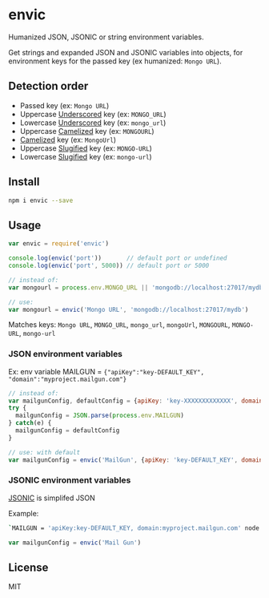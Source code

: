 # envic

Humanized JSON, JSONIC or string environment variables.

Get strings and expanded JSON and JSONIC variables into objects, for environment keys for the passed key (ex humanized: `Mongo URL`).

## Detection order

- Passed key (ex: `Mongo URL`)
- Uppercase [Underscored](http://stringjs.com/#methods/underscore) key (ex: `MONGO_URL`)
- Lowercase [Underscored](http://stringjs.com/#methods/underscore) key (ex: `mongo_url`)
- Uppercase [Camelized](http://stringjs.com/#methods/camelize) key (ex: `MONGOURL`)
- [Camelized](http://stringjs.com/#methods/camelize) key (ex: `MongoUrl`)
- Uppercase [Slugified](http://stringjs.com/#methods/slugify) key (ex: `MONGO-URL`)
- Lowercase [Slugified](http://stringjs.com/#methods/slugify) key (ex: `mongo-url`)

## Install

```sh
npm i envic --save
```

## Usage

```js
var envic = require('envic')

console.log(envic('port'))       // default port or undefined
console.log(envic('port', 5000)) // default port or 5000
```

```js
// instead of:
var mongourl = process.env.MONGO_URL || 'mongodb://localhost:27017/mydb'

// use:
var mongourl = envic('Mongo URL', 'mongodb://localhost:27017/mydb')
```

Matches keys: `Mongo URL`, `MONGO_URL`, `mongo_url`, `mongoUrl`, `MONGOURL`, `MONGO-URL`, `mongo-url`


### JSON environment variables

 Ex: env variable MAILGUN = `{"apiKey":"key-DEFAULT_KEY", "domain":"myproject.mailgun.com"}`

```js
// instead of:
var mailgunConfig, defaultConfig = {apiKey: 'key-XXXXXXXXXXXXX', domain: 'example.mailgun.com'}
try {
  mailgunConfig = JSON.parse(process.env.MAILGUN)
} catch(e) {
  mailgunConfig = defaultConfig
}

// use: with default
var mailgunConfig = envic('MailGun', {apiKey: 'key-DEFAULT_KEY', domain: 'example.mailgun.com'})
```
### JSONIC environment variables

[JSONIC](https://github.com/rjrodger/jsonic) is simplifed JSON

Example:

```sh
`MAILGUN = 'apiKey:key-DEFAULT_KEY, domain:myproject.mailgun.com' node example.js`
```

```js
var mailgunConfig = envic('Mail Gun')
```

## License

MIT
